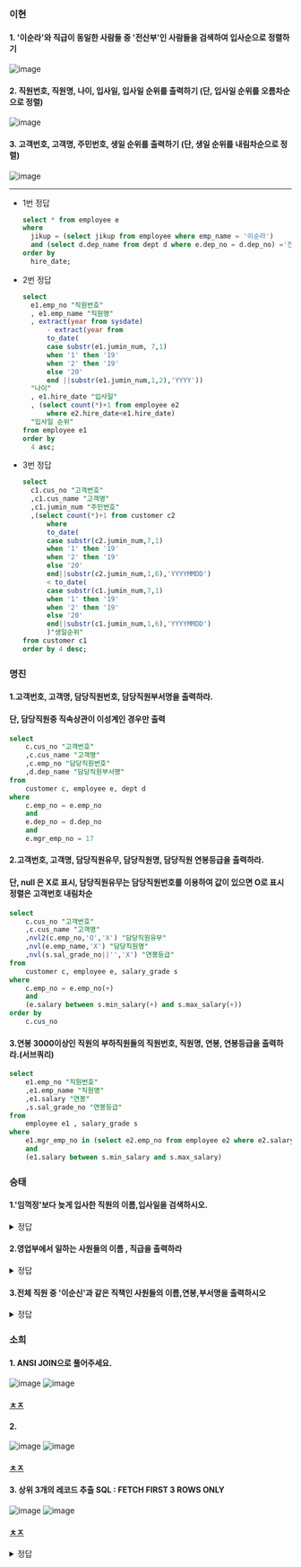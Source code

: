 ### 이현

#### 1. '이순라'와 직급이 동일한 사람들 중 '전산부'인 사람들을 검색하여 입사순으로 정렬하기
![image](https://user-images.githubusercontent.com/77269204/123015369-2d019180-d403-11eb-934a-f15c326b61b3.png)

#### 2. 직원번호, 직원명, 나이, 입사일, 입사일 순위를 출력하기 (단, 입사일 순위를 오름차순으로 정렬)
![image](https://user-images.githubusercontent.com/77269204/122936342-0a905980-d3ac-11eb-974d-9cf6a5fd5b1f.png)

#### 3. 고객번호, 고객명, 주민번호, 생일 순위를 출력하기 (단, 생일 순위를 내림차순으로 정렬)
![image](https://user-images.githubusercontent.com/77269204/122936484-27c52800-d3ac-11eb-9163-afc6c9fce9c0.png)


---
- 1번 정답
  ```sql
  select * from employee e
  where
    jikup = (select jikup from employee where emp_name = '이순라')
    and (select d.dep_name from dept d where e.dep_no = d.dep_no) ='전산부'
  order by
    hire_date;
    ```
    
- 2번 정답
  ```sql
  select
	e1.emp_no "직원번호"
	, e1.emp_name "직원명"
	, extract(year from sysdate)
		- extract(year from 
        to_date(
		case substr(e1.jumin_num, 7,1)
		when '1' then '19'
		when '2' then '19'
		else '20'
		end ||substr(e1.jumin_num,1,2),'YYYY'))
	"나이"
    , e1.hire_date "입사일"
    , (select count(*)+1 from employee e2 
        where e2.hire_date<e1.hire_date)
    "입사일 순위"
  from employee e1
  order by
    4 asc;
    ```
  
- 3번 정답
  ```sql
  select
	c1.cus_no "고객번호"
	,c1.cus_name "고객명"
	,c1.jumin_num "주민번호"
	,(select count(*)+1 from customer c2
        where 
        to_date(
        case substr(c2.jumin_num,7,1)
        when '1' then '19'
        when '2' then '19'
        else '20'
        end||substr(c2.jumin_num,1,6),'YYYYMMDD')
        < to_date(
        case substr(c1.jumin_num,7,1)
        when '1' then '19'
        when '2' then '19'
        else '20'
        end||substr(c1.jumin_num,1,6),'YYYYMMDD')
        )"생일순위"
  from customer c1
  order by 4 desc;
  ```
  
### 명진
#### 1.고객번호, 고객명, 담당직원번호, 담당직원부서명을 출력하라. 
#### 단, 담당직원중 직속상관이 이성계인 경우만 출력

```sql
select
    c.cus_no "고객번호"
    ,c.cus_name "고객명"
    ,c.emp_no "담당직원번호"
    ,d.dep_name "담당직원부서명"
from
    customer c, employee e, dept d
where
    c.emp_no = e.emp_no
    and
    e.dep_no = d.dep_no
    and
    e.mgr_emp_no = 17
```

#### 2.고객번호, 고객명, 담당직원유무, 담당직원명, 담당직원 연봉등급을 출력하라. 
#### 단, null 은 X로 표시, 담당직원유무는 담당직원번호를 이용하여 값이 있으면 O로 표시 정렬은 고객번호 내림차순

```sql
select
    c.cus_no "고객번호"
    ,c.cus_name "고객명"
    ,nvl2(c.emp_no,'O','X') "담당직원유무"
    ,nvl(e.emp_name,'X') "담당직원명"
    ,nvl(s.sal_grade_no||'','X') "연봉등급"
from
    customer c, employee e, salary_grade s
where
    c.emp_no = e.emp_no(+)
    and
    (e.salary between s.min_salary(+) and s.max_salary(+))
order by
    c.cus_no      
```

#### 3.연봉 3000이상인 직원의 부하직원들의 직원번호, 직원명, 연봉, 연봉등급을 출력하라.(서브쿼리)

```sql
select
    e1.emp_no "직원번호"
    ,e1.emp_name "직원명"
    ,e1.salary "연봉"
    ,s.sal_grade_no "연봉등급"
from
    employee e1 , salary_grade s
where
    e1.mgr_emp_no in (select e2.emp_no from employee e2 where e2.salary>=3000)
    and
    (e1.salary between s.min_salary and s.max_salary)
```

### 승태
#### 1.'임꺽정'보다 늦게 입사한 직원의 이름,입사일을 검색하시오.
   <details>
   <summary> 정답 </summary>
   <div markdown= "1">
   select
     emp_name
    ,hire_date
   from employee
   where hire_date > ( select hire_date from employee where emp_name = '임꺽정' );

   </div>
   </details>

#### 2.영업부에서 일하는 사원들의  이름 , 직급을 출력하라
   <details>
   <summary> 정답 </summary>
   <div markdown= "1">
   select
    emp_name
    ,jikup
   from employee
   where dep_no = (select dep_no from dept d where dep_name='영업부');
   </div>
   </details>

#### 3.전체 직원 중 '이순신'과 같은 직책인 사원들의 이름,연봉,부서명을 출력하시오
  <details>
   <summary> 정답 </summary>
   <div markdown= "1">
   select
    e.emp_name
    ,e.jikup
    ,e.salary
    ,d.dep_name
   from employee e , dept d
   where e.dep_no = d.dep_no
      and e.jikup in (select jikup from employee where emp_name='이순신')
   </div>
   </details>

### 소희
#### 1. ANSI JOIN으로 풀어주세요.
![image](https://user-images.githubusercontent.com/82145134/123033587-f471b000-d422-11eb-8f57-2d0c61c65c4b.png)
![image](https://user-images.githubusercontent.com/82145134/123033622-07848000-d423-11eb-82e2-7892bb3f5b26.png)

#### [ㅊㅈ](https://programmers.co.kr/learn/courses/30/lessons/59042?language=oracle)

#### 2.
![image](https://user-images.githubusercontent.com/82145134/123038981-5551b600-d42c-11eb-8400-2c9c799d6985.png)
![image](https://user-images.githubusercontent.com/82145134/123038996-5c78c400-d42c-11eb-932d-206d0cdd9a66.png)


#### [ㅊㅈ](https://programmers.co.kr/learn/courses/30/lessons/59043)

#### 3. 상위 3개의 레코드 추출 SQL : FETCH FIRST 3 ROWS ONLY
![image](https://user-images.githubusercontent.com/82145134/123040537-df9b1980-d42e-11eb-8b81-6bb4e0901c90.png)
![image](https://user-images.githubusercontent.com/82145134/123040563-ef1a6280-d42e-11eb-8d7d-f38a44cbb964.png)


#### [ㅊㅈ](https://programmers.co.kr/learn/courses/30/lessons/59044)




<details>
<summary>정답</summary>
<div markdown="1">       

  
### 1
![image](https://user-images.githubusercontent.com/82145134/123033700-21be5e00-d423-11eb-894c-31a36714c09e.png)

  
### 2
![image](https://user-images.githubusercontent.com/82145134/123039039-70242a80-d42c-11eb-8cf8-c07ec50bd0ec.png)
  
  
  
### 3
![image](https://user-images.githubusercontent.com/82145134/123040587-f80b3400-d42e-11eb-8769-fe6d73a057eb.png)

</div>
</details>
